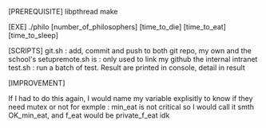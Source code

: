 [PREREQUISITE]
libpthread
make

[EXE]
./philo [number_of_philosophers] [time_to_die] [time_to_eat] [time_to_sleep]

[SCRIPTS]
git.sh				: add, commit and push to both git repo, my own and the school's
setupremote.sh is	: only used to link my github the internal intranet
test.sh				: run a batch of test. Result are printed in console, detail in result

[IMPROVEMENT]

If I had to do this again, I would name my variable explisitly to know if they need mutex or not for exmple :
min_eat is not critical so I would call it smth OK_min_eat, and f_eat would be private_f_eat idk